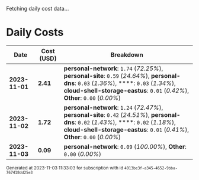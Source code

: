 Fetching daily cost data...
# Daily Costs

| Date | Cost (USD) | Breakdown |
|------|----------------|-----------|
| **2023-11-01** | **2.41** | **personal-network**: `1.74` (_72.25%_), **personal-site**: `0.59` (_24.64%_), **personal-dns**: `0.03` (_1.36%_), ****: `0.03` (_1.34%_), **cloud-shell-storage-eastus**: `0.01` (_0.42%_), **Other**: `0.00` (_0.00%_) |
| **2023-11-02** | **1.72** | **personal-network**: `1.24` (_72.47%_), **personal-site**: `0.42` (_24.51%_), **personal-dns**: `0.02` (_1.43%_), ****: `0.02` (_1.18%_), **cloud-shell-storage-eastus**: `0.01` (_0.41%_), **Other**: `0.00` (_0.00%_) |
| **2023-11-03** | **0.09** | **personal-network**: `0.09` (_100.00%_), **Other**: `0.00` (_0.00%_) |


<sup>Generated at 2023-11-03 11:33:03 for subscription with id `4913be3f-a345-4652-9bba-767418dd25e3`</sup>
